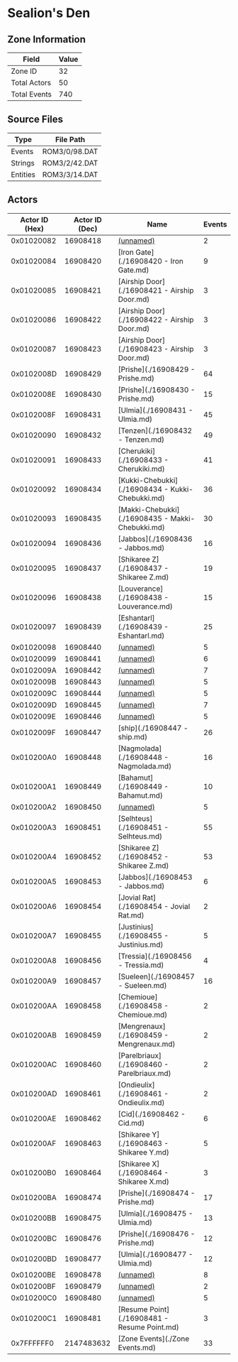 # Sealion's Den

## Zone Information

| Field        |   Value |
|--------------|---------|
| Zone ID      |      32 |
| Total Actors |      50 |
| Total Events |     740 |

## Source Files

| Type     | File Path     |
|----------|---------------|
| Events   | ROM3/0/98.DAT |
| Strings  | ROM3/2/42.DAT |
| Entities | ROM3/3/14.DAT |

## Actors

| Actor ID (Hex)   |   Actor ID (Dec) | Name                                             |   Events |
|------------------|------------------|--------------------------------------------------|----------|
| 0x01020082       |         16908418 | [(unnamed)](./16908418.md)                       |        2 |
| 0x01020084       |         16908420 | [Iron Gate](./16908420 - Iron Gate.md)           |        9 |
| 0x01020085       |         16908421 | [Airship Door](./16908421 - Airship Door.md)     |        3 |
| 0x01020086       |         16908422 | [Airship Door](./16908422 - Airship Door.md)     |        3 |
| 0x01020087       |         16908423 | [Airship Door](./16908423 - Airship Door.md)     |        3 |
| 0x0102008D       |         16908429 | [Prishe](./16908429 - Prishe.md)                 |       64 |
| 0x0102008E       |         16908430 | [Prishe](./16908430 - Prishe.md)                 |       15 |
| 0x0102008F       |         16908431 | [Ulmia](./16908431 - Ulmia.md)                   |       45 |
| 0x01020090       |         16908432 | [Tenzen](./16908432 - Tenzen.md)                 |       49 |
| 0x01020091       |         16908433 | [Cherukiki](./16908433 - Cherukiki.md)           |       41 |
| 0x01020092       |         16908434 | [Kukki-Chebukki](./16908434 - Kukki-Chebukki.md) |       36 |
| 0x01020093       |         16908435 | [Makki-Chebukki](./16908435 - Makki-Chebukki.md) |       30 |
| 0x01020094       |         16908436 | [Jabbos](./16908436 - Jabbos.md)                 |       16 |
| 0x01020095       |         16908437 | [Shikaree Z](./16908437 - Shikaree Z.md)         |       19 |
| 0x01020096       |         16908438 | [Louverance](./16908438 - Louverance.md)         |       15 |
| 0x01020097       |         16908439 | [Eshantarl](./16908439 - Eshantarl.md)           |       25 |
| 0x01020098       |         16908440 | [(unnamed)](./16908440.md)                       |        5 |
| 0x01020099       |         16908441 | [(unnamed)](./16908441.md)                       |        6 |
| 0x0102009A       |         16908442 | [(unnamed)](./16908442.md)                       |        7 |
| 0x0102009B       |         16908443 | [(unnamed)](./16908443.md)                       |        5 |
| 0x0102009C       |         16908444 | [(unnamed)](./16908444.md)                       |        5 |
| 0x0102009D       |         16908445 | [(unnamed)](./16908445.md)                       |        7 |
| 0x0102009E       |         16908446 | [(unnamed)](./16908446.md)                       |        5 |
| 0x0102009F       |         16908447 | [ship](./16908447 - ship.md)                     |       26 |
| 0x010200A0       |         16908448 | [Nagmolada](./16908448 - Nagmolada.md)           |       16 |
| 0x010200A1       |         16908449 | [Bahamut](./16908449 - Bahamut.md)               |       10 |
| 0x010200A2       |         16908450 | [(unnamed)](./16908450.md)                       |        5 |
| 0x010200A3       |         16908451 | [Selhteus](./16908451 - Selhteus.md)             |       55 |
| 0x010200A4       |         16908452 | [Shikaree Z](./16908452 - Shikaree Z.md)         |       53 |
| 0x010200A5       |         16908453 | [Jabbos](./16908453 - Jabbos.md)                 |        6 |
| 0x010200A6       |         16908454 | [Jovial Rat](./16908454 - Jovial Rat.md)         |        2 |
| 0x010200A7       |         16908455 | [Justinius](./16908455 - Justinius.md)           |        5 |
| 0x010200A8       |         16908456 | [Tressia](./16908456 - Tressia.md)               |        4 |
| 0x010200A9       |         16908457 | [Sueleen](./16908457 - Sueleen.md)               |       16 |
| 0x010200AA       |         16908458 | [Chemioue](./16908458 - Chemioue.md)             |        2 |
| 0x010200AB       |         16908459 | [Mengrenaux](./16908459 - Mengrenaux.md)         |        2 |
| 0x010200AC       |         16908460 | [Parelbriaux](./16908460 - Parelbriaux.md)       |        2 |
| 0x010200AD       |         16908461 | [Ondieulix](./16908461 - Ondieulix.md)           |        2 |
| 0x010200AE       |         16908462 | [Cid](./16908462 - Cid.md)                       |        6 |
| 0x010200AF       |         16908463 | [Shikaree Y](./16908463 - Shikaree Y.md)         |        5 |
| 0x010200B0       |         16908464 | [Shikaree X](./16908464 - Shikaree X.md)         |        3 |
| 0x010200BA       |         16908474 | [Prishe](./16908474 - Prishe.md)                 |       17 |
| 0x010200BB       |         16908475 | [Ulmia](./16908475 - Ulmia.md)                   |       13 |
| 0x010200BC       |         16908476 | [Prishe](./16908476 - Prishe.md)                 |       12 |
| 0x010200BD       |         16908477 | [Ulmia](./16908477 - Ulmia.md)                   |       12 |
| 0x010200BE       |         16908478 | [(unnamed)](./16908478.md)                       |        8 |
| 0x010200BF       |         16908479 | [(unnamed)](./16908479.md)                       |        2 |
| 0x010200C0       |         16908480 | [(unnamed)](./16908480.md)                       |        5 |
| 0x010200C1       |         16908481 | [Resume Point](./16908481 - Resume Point.md)     |        3 |
| 0x7FFFFFF0       |       2147483632 | [Zone Events](./Zone Events.md)                  |       33 |
